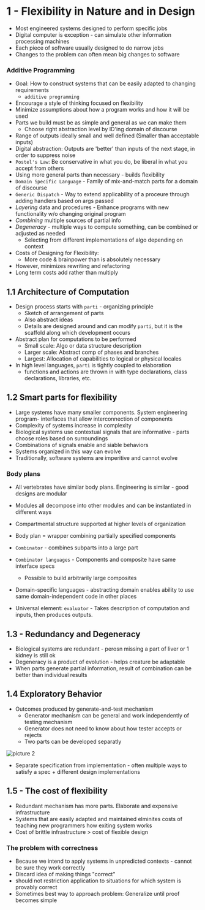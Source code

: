 # 1 - Flexibility in Nature and in Design

- Most engineered systems designed to perform specific jobs
- Digital computer is exception - can simulate other information processing machines
- Each piece of software usually designed to do narrow jobs
- Changes to the problem can often mean big changes to software

### Additive Programming

- Goal: How to construct systems that can be easily adapted to changing requirements
  - `additive programming`
- Encourage a style of thinking focused on flexibility
- Minimize assumptions about how a program works and how it will be used
- Parts we build must be as simple and general as we can make them
  - Choose right abstraction level by ID'ing domain of discourse
- Range of outputs ideally small and well defined (Smaller than acceptable inputs)
- Digital abstraction: Outputs are 'better' than inputs of the next stage, in order to suppress noise
- `Postel's Law`: Be conservative in what you do, be liberal in what you accept from others
- Using more general parts than necessary - builds flexibility
- `Domain Specific Language` - Family of mix-and-match parts for a domain of discourse
- `Generic Dispatch` - Way to extend applicability of a proceure through adding handlers based on args passed
- _Layering_ data and procedures - Enhance programs with new functionality w/o changing original program
- _Combining_ multiple sources of partial info
- _Degeneracy_ - multiple ways to compute something, can be combined or adjusted as needed
  - Selecting from different implementations of algo depending on context
- Costs of Designing for Flexibility:
  - More code & brainpower than is absolutely necessary
- However, minimizes rewriting and refactoring
- Long term costs add rather than multiply
  
## 1.1 Architecture of Computation

- Design process starts with `parti` - organizing principle
  - Sketch of arrangement of parts
  - Also abstract ideas
  - Details are designed around and can modify `parti`, but it is the scaffold along which development occurs
- Abstract plan for computations to be performed
  - Small scale: Algo or data structure description
  - Larger scale: Abstract comp of phases and branches
  - Largest: Allocation of capabilities to logical or physical locales
- In high level languages, `parti` is tightly coupled to elaboration
  - functions and actions are thrown in with type declarations, class declarations, libraries, etc.

## 1.2 Smart parts for flexibility

- Large systems have many smaller components. System engineering program- interfaces that allow interconnection of components
- Complexity of systems increase in complexity
- Biological systems use contextual signals that are informative - parts choose roles based on surroundings
- Combinations of signals enable and siable behaviors
- Systems organized in this way can evolve
- Traditionally, software systems are imperitive and cannot evolve

### Body plans

- All vertebrates have similar body plans. Engineering is similar - good designs are modular

- Modules all decompose into other modules and can be instantiated in different ways
- Compartmental structure supported at higher levels of organization
- Body plan = wrapper combining partially specified components
- `Combinator` - combines subparts into a large part
- `Combinator languages` - Components and composite have same interface specs
  - Possible to build arbitrarily large composites
- Domain-specific languages - abstracting domain enables ability to use same domain-independent code in other places
- Universal element: `evaluator` - Takes description of computation and inputs, then produces outputs.

## 1.3 - Redundancy and Degeneracy

- Biological systems are redundant - perosn missing a part of liver or 1 kidney is still ok
- Degeneracy is a product of evolution  - helps creature be adaptable
- When parts generate partial information, result of combination can be better than individual results

## 1.4 Exploratory Behavior

- Outcomes produced by generate-and-test mechanism
  - Generator mechanism can be general and work independently of testing mechanism
  - Generator does not need to know about how tester accepts or rejects
  - Two parts can be developed separatly

![picture 2](https://s2.loli.net/2022/09/26/UhdvZop1QixRCF3.png)  

- Separate specification from implementation - often multiple ways to satisfy a spec + different design implementations

## 1.5 - The cost of flexibility

- Redundant mechanism has more parts. Elaborate and expensive infrastructure
- Systems that are easily adapted and maintained elminites costs of teaching new programmers how exiting system works
- Cost of brittle infrastructure > cost of flexible design

### The problem with correctness

- Because we intend to apply systems in unpredicted contexts - cannot be sure they work correctly
- Discard idea of making things "correct"
- should not restriction application to situations for which system is provably correct
- Sometimes best way to approach problem: Generalize until proof becomes simple
